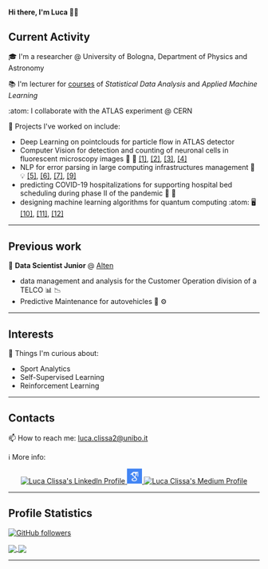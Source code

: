 #### Hi there, I'm Luca 🙂👋

<!--
**clissa/clissa** is a ✨ _special_ ✨ repository because its `README.md` (this file) appears on your GitHub profile.

Here are some ideas to get you started:

- 🔭 I’m currently working on ...
- 🌱 I’m currently learning ...
- 👯 I’m looking to collaborate on ...
- 🤔 I’m looking for help with ...
- 💬 Ask me about ...
- 📫 How to reach me: ...
- 😄 Pronouns: ...
- ⚡ Fun fact: ...
-->

## Current Activity
🎓 I'm a researcher @ University of Bologna, Department of Physics and Astronomy

📚 I'm lecturer for [courses](https://www.unibo.it/sitoweb/luca.clissa2/didattica) of _Statistical Data Analysis_ and _Applied Machine Learning_

:atom: I collaborate with the ATLAS experiment @ CERN

📝 Projects I've worked on include:
  - Deep Learning on pointclouds for particle flow in ATLAS detector
  - Computer Vision for detection and counting of neuronal cells in fluorescent microscopy images 🔬 📸 [[1]](https://www.nature.com/articles/s41598-021-01929-5), [[2]](https://www.nature.com/articles/s41597-024-03005-9), [[3]](https://link.springer.com/chapter/10.1007/978-3-031-51023-6_16), [[4]](https://amsacta.unibo.it/id/eprint/7347/)
  - NLP for error parsing in large computing infrastructures management 💾 💡 [[5]](https://link.springer.com/article/10.1007/s41781-022-00089-z), [[6]](https://www.frontiersin.org/journals/big-data/articles/10.3389/fdata.2023.1271639/full), [[7]](https://www.frontiersin.org/journals/big-data/articles/10.3389/fdata.2021.753409/full), [[9]](https://www.epj-conferences.org/articles/epjconf/pdf/2020/21/epjconf_chep2020_03017.pdf)
  - predicting COVID-19 hospitalizations for supporting hospital bed scheduling during phase II of the pandemic 🛌 🏥
  - designing machine learning algorithms for quantum computing :atom: 🖥️ [[10]](https://www.ncbi.nlm.nih.gov/pmc/articles/PMC7304770/), [[11]](https://arxiv.org/pdf/2303.05428), [[12]](https://ietresearch.onlinelibrary.wiley.com/doi/full/10.1049/qtc2.12087)

---

## Previous work

💼 **Data Scientist Junior** @ [Alten](https://www.alten.it/)
  - data management and analysis for the Customer Operation division of a TELCO 📊 📉
  - Predictive Maintenance for autovehicles 🔧 ⚙️

---

## Interests

🤔 Things I'm curious about:
  - Sport Analytics
  - Self-Supervised Learning
  - Reinforcement Learning

---

## Contacts

📫 How to reach me: <luca.clissa2@unibo.it> 

ℹ️ More info:

<p align="center">

  <a href="https://www.linkedin.com/in/luca-clissa-b3908695/">
    <img src="https://www.vectorlogo.zone/logos/linkedin/linkedin-icon.svg" alt="Luca Clissa's LinkedIn Profile" height="30" width="30">
  </a>
  
  <a href="https://scholar.google.com/citations?user=8CR1h-MAAAAJ&hl=it">
    <img src="https://raw.githubusercontent.com/edent/SuperTinyIcons/master/images/svg/google_scholar.svg" alt="Luca Clissa's Google Scholar Profile" height="30" width="30">
  </a>
 
  <a href="https://medium.com/@luca.clissa">
    <img src="https://seeklogo.com/images/M/medium-logo-F0ACFCCD58-seeklogo.com.png" alt="Luca Clissa's Medium Profile" height="17" width="30">
  </a>
  
</p>



--- 

## Profile Statistics

<!--
[![Anurag's GitHub stats](https://github-readme-stats.vercel.app/api?username=clissa)](https://github.com/anuraghazra/github-readme-stats)
[![Top Langs](https://github-readme-stats.vercel.app/api/top-langs/?username=clissa&layout=compact&hide=javascript,html)](https://github.com/anuraghazra/github-readme-stats)
-->

[![GitHub followers](https://img.shields.io/github/followers/clissa?style=social)](https://github.com/clissa)

<a href="https://github.com/anuraghazra/github-readme-stats">
  <img align="center" src="https://github-readme-stats.vercel.app/api?username=clissa&theme=algolia&show_icons=true&custom_title=Luca's GitHub stats&count_private=true" />
</a>
<a href="https://github.com/anuraghazra/github-readme-stats">
  <img align="center" src="https://github-readme-stats.vercel.app/api/top-langs/?username=clissa&hide=javascript,html,css&theme=algolia&card_width=495" />
</a>

--- 

<!--
<h2 align="center">Languages and tools </h2>

<p align="center">
<code><img height="40" src="https://www.vectorlogo.zone/logos/r-project/r-project-icon.svg"></code> 
<code><img height="36" src="https://raw.githubusercontent.com/cncf/landscape/master/hosted_logos/rstudio.svg"></code> 
<code><img height="43" src="https://raw.githubusercontent.com/github/explore/80688e429a7d4ef2fca1e82350fe8e3517d3494d/topics/git/git.png"></code>
<code><img height="43" src="https://raw.githubusercontent.com/github/explore/80688e429a7d4ef2fca1e82350fe8e3517d3494d/topics/python/python.png"></code> 
<code><img height="35" src="https://raw.githubusercontent.com/github/explore/80688e429a7d4ef2fca1e82350fe8e3517d3494d/topics/postgresql/postgresql.png"></code>
<code><img height="35" src="https://www.vectorlogo.zone/logos/sas/sas-icon.svg"></code> 
<code><img height="35" src="https://raw.githubusercontent.com/file-icons/icons/master/svg/KNIME.svg"></code> 
<code><img height="35" src="https://raw.githubusercontent.com/file-icons/icons/master/svg/LaTeX.svg"></code> 
 
 
</p>
-->
